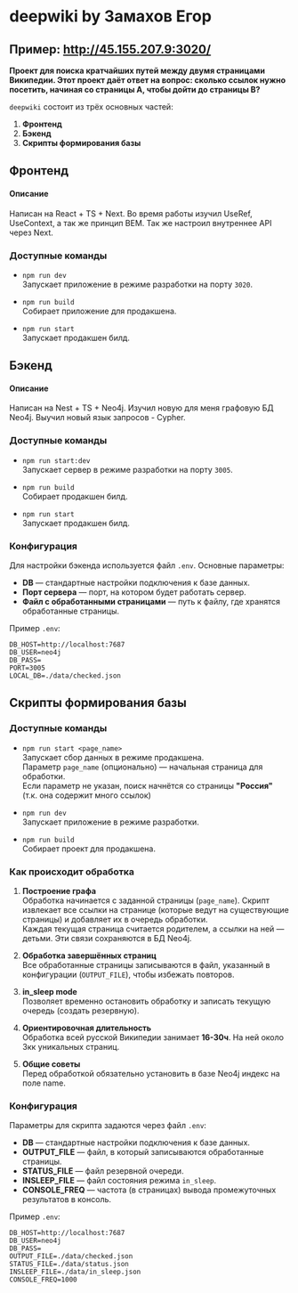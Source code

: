 # deepwiki by Замахов Егор
## Пример: http://45.155.207.9:3020/

**Проект для поиска кратчайших путей между двумя страницами Википедии. Этот проект даёт ответ на вопрос: сколько ссылок нужно посетить, начиная со страницы A, чтобы дойти до страницы B?**

`deepwiki` состоит из трёх основных частей:

1. **Фронтенд**
2. **Бэкенд**
3. **Скрипты формирования базы**

## Фронтенд
#### Описание
Написан на React + TS + Next. Во время работы изучил UseRef, UseContext, а так же принцип BEM. Так же настроил внутреннее API через Next.

### Доступные команды

- `npm run dev`  
  Запускает приложение в режиме разработки на порту `3020`.

- `npm run build`  
  Собирает приложение для продакшена.

- `npm run start`  
  Запускает продакшен билд.


## Бэкенд
#### Описание
Написан на Nest + TS + Neo4j. Изучил новую для меня графовую БД Neo4j. Выучил новый язык запросов - Cypher. 

### Доступные команды

- `npm run start:dev`  
  Запускает сервер в режиме разработки на порту `3005`.

- `npm run build`  
  Собирает продакшен билд.

- `npm run start`  
  Запускает продакшен билд.

### Конфигурация

Для настройки бэкенда используется файл `.env`. Основные параметры:
- **DB** — стандартные настройки подключения к базе данных.
- **Порт сервера** — порт, на котором будет работать сервер.
- **Файл с обработанными страницами** — путь к файлу, где хранятся обработанные страницы.

Пример `.env`:
```dotenv
DB_HOST=http://localhost:7687
DB_USER=neo4j
DB_PASS=
PORT=3005
LOCAL_DB=./data/checked.json
```

## Скрипты формирования базы

### Доступные команды

- `npm run start <page_name>`  
  Запускает сбор данных в режиме продакшена.  
  Параметр `page_name` (опционально) — начальная страница для обработки.  
  Если параметр не указан, поиск начнётся со страницы **"Россия"** (т.к. она содержит много ссылок)

- `npm run dev`  
  Запускает приложение в режиме разработки.

- `npm run build`  
  Собирает проект для продакшена.

### Как происходит обработка

1. **Построение графа**  
   Обработка начинается с заданной страницы (`page_name`). Скрипт извлекает все ссылки на странице (которые ведут на существующие страницы) и добавляет их в очередь обработки.  
   Каждая текущая страница считается родителем, а ссылки на ней — детьми. Эти связи сохраняются в БД Neo4j.

2. **Обработка завершённых страниц**  
   Все обработанные страницы записываются в файл, указанный в конфигурации (`OUTPUT_FILE`), чтобы избежать повторов.

3. **in_sleep mode**  
   Позволяет временно остановить обработку и записать текущую очередь (создать резервную).

4. **Ориентировочная длительность**  
   Обработка всей русской Википедии занимает **16-30ч**. На ней около 3кк уникальных страниц.

5. **Общие советы**  
   Перед обработкой обязательно установить в базе Neo4j индекс на поле name.


### Конфигурация

Параметры для скрипта задаются через файл `.env`:

- **DB** — стандартные настройки подключения к базе данных.
- **OUTPUT_FILE** — файл, в который записываются обработанные страницы.  
- **STATUS_FILE** — файл резервной очереди.  
- **INSLEEP_FILE** — файл состояния режима `in_sleep`.  
- **CONSOLE_FREQ** — частота (в страницах) вывода промежуточных результатов в консоль.

Пример `.env`:
```dotenv
DB_HOST=http://localhost:7687
DB_USER=neo4j
DB_PASS=
OUTPUT_FILE=./data/checked.json
STATUS_FILE=./data/status.json
INSLEEP_FILE=./data/in_sleep.json
CONSOLE_FREQ=1000
```